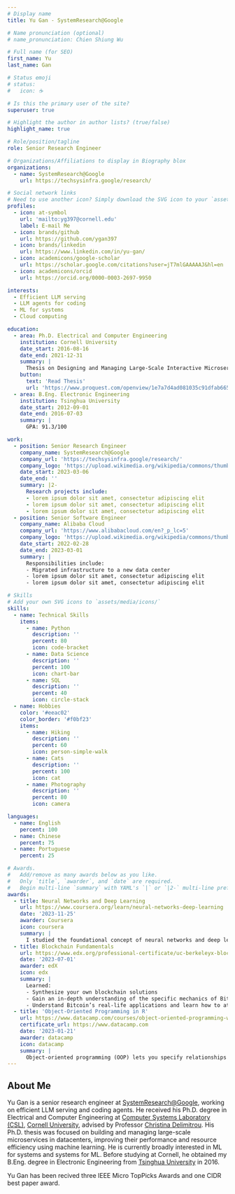 ```yaml
---
# Display name
title: Yu Gan - SystemResearch@Google

# Name pronunciation (optional)
# name_pronunciation: Chien Shiung Wu

# Full name (for SEO)
first_name: Yu
last_name: Gan

# Status emoji
# status:
#   icon: ☕️

# Is this the primary user of the site?
superuser: true

# Highlight the author in author lists? (true/false)
highlight_name: true

# Role/position/tagline
role: Senior Research Engineer

# Organizations/Affiliations to display in Biography blox
organizations:
  - name: SystemResearch@Google
    url: https://techsysinfra.google/research/

# Social network links
# Need to use another icon? Simply download the SVG icon to your `assets/media/icons/` folder.
profiles:
  - icon: at-symbol
    url: 'mailto:yg397@cornell.edu'
    label: E-mail Me
  - icon: brands/github
    url: https://github.com/ygan397
  - icon: brands/linkedin
    url: https://www.linkedin.com/in/yu-gan/
  - icon: academicons/google-scholar
    url: https://scholar.google.com/citations?user=jT7mlGAAAAAJ&hl=en
  - icon: academicons/orcid
    url: https://orcid.org/0000-0003-2697-9950

interests:
  - Efficient LLM serving
  - LLM agents for coding
  - ML for systems
  - Cloud computing

education:
  - area: Ph.D. Electrical and Computer Engineering
    institution: Cornell University
    date_start: 2016-08-16
    date_end: 2021-12-31
    summary: |
      Thesis on Designing and Managing Large-Scale Interactive Microservices in Datacenters. Supervised by [Prof. Christina Delimitrou](https://people.csail.mit.edu/delimitrou/Main.html). Presented papers at 5 IEEE conferences with the contributions being published in 2 Springer journals.
    button:
      text: 'Read Thesis'
      url: 'https://www.proquest.com/openview/1e7a7d4ad081035c91dfab665cd817e0/1?cbl=18750&diss=y&pq-origsite=gscholar'
  - area: B.Eng. Electronic Engineering
    institution: Tsinghua University
    date_start: 2012-09-01
    date_end: 2016-07-03
    summary: |
      GPA: 91.3/100

work:
  - position: Senior Research Engineer
    company_name: SystemResearch@Google
    company_url: 'https://techsysinfra.google/research/'
    company_logo: 'https://upload.wikimedia.org/wikipedia/commons/thumb/2/2f/Google_2015_logo.svg/2880px-Google_2015_logo.svg.png'
    date_start: 2023-03-06
    date_end: ''
    summary: |2-
      Research projects include:
      - lorem ipsum dolor sit amet, consectetur adipiscing elit
      - lorem ipsum dolor sit amet, consectetur adipiscing elit
      - lorem ipsum dolor sit amet, consectetur adipiscing elit
  - position: Senior Software Engineer
    company_name: Alibaba Cloud
    company_url: 'https://www.alibabacloud.com/en?_p_lc=5'
    company_logo: 'https://upload.wikimedia.org/wikipedia/commons/thumb/b/b3/AlibabaCloudLogo.svg/2880px-AlibabaCloudLogo.svg.png'
    date_start: 2022-02-28
    date_end: 2023-03-01
    summary: |
      Responsibilities include:
      - Migrated infrastructure to a new data center
      - lorem ipsum dolor sit amet, consectetur adipiscing elit
      - lorem ipsum dolor sit amet, consectetur adipiscing elit

# Skills
# Add your own SVG icons to `assets/media/icons/`
skills:
  - name: Technical Skills
    items:
      - name: Python
        description: ''
        percent: 80
        icon: code-bracket
      - name: Data Science
        description: ''
        percent: 100
        icon: chart-bar
      - name: SQL
        description: ''
        percent: 40
        icon: circle-stack
  - name: Hobbies
    color: '#eeac02'
    color_border: '#f0bf23'
    items:
      - name: Hiking
        description: ''
        percent: 60
        icon: person-simple-walk
      - name: Cats
        description: ''
        percent: 100
        icon: cat
      - name: Photography
        description: ''
        percent: 80
        icon: camera

languages:
  - name: English
    percent: 100
  - name: Chinese
    percent: 75
  - name: Portuguese
    percent: 25

# Awards.
#   Add/remove as many awards below as you like.
#   Only `title`, `awarder`, and `date` are required.
#   Begin multi-line `summary` with YAML's `|` or `|2-` multi-line prefix and indent 2 spaces below.
awards:
  - title: Neural Networks and Deep Learning
    url: https://www.coursera.org/learn/neural-networks-deep-learning
    date: '2023-11-25'
    awarder: Coursera
    icon: coursera
    summary: |
      I studied the foundational concept of neural networks and deep learning. By the end, I was familiar with the significant technological trends driving the rise of deep learning; build, train, and apply fully connected deep neural networks; implement efficient (vectorized) neural networks; identify key parameters in a neural network’s architecture; and apply deep learning to your own applications.
  - title: Blockchain Fundamentals
    url: https://www.edx.org/professional-certificate/uc-berkeleyx-blockchain-fundamentals
    date: '2023-07-01'
    awarder: edX
    icon: edx
    summary: |
      Learned:
      - Synthesize your own blockchain solutions
      - Gain an in-depth understanding of the specific mechanics of Bitcoin
      - Understand Bitcoin’s real-life applications and learn how to attack and destroy Bitcoin, Ethereum, smart contracts and Dapps, and alternatives to Bitcoin’s Proof-of-Work consensus algorithm
  - title: 'Object-Oriented Programming in R'
    url: https://www.datacamp.com/courses/object-oriented-programming-with-s3-and-r6-in-r
    certificate_url: https://www.datacamp.com
    date: '2023-01-21'
    awarder: datacamp
    icon: datacamp
    summary: |
      Object-oriented programming (OOP) lets you specify relationships between functions and the objects that they can act on, helping you manage complexity in your code. This is an intermediate level course, providing an introduction to OOP, using the S3 and R6 systems. S3 is a great day-to-day R programming tool that simplifies some of the functions that you write. R6 is especially useful for industry-specific analyses, working with web APIs, and building GUIs.
---
```


## About Me

Yu Gan is a senior research engineer at [SystemResearch@Google](https://techsysinfra.google/research/), working on efficient LLM serving and coding agents. He received his Ph.D. degree in Electrical and Computer Engineering at [Computer Systems Laboratory (CSL)](https://www.csl.cornell.edu/), [Cornell University](https://www.cornell.edu/), advised by Professor [Christina Delimitrou](https://people.csail.mit.edu/delimitrou/Main.html). His Ph.D. thesis was focused on building and managing large-scale microservices in datacenters, improving their performance and resource efficiency using machine learning. He is currently broadly interested in ML for systems and systems for ML. Before studying at Cornell, he obtained my B.Eng. degree in Electronic Engineering from [Tsinghua University](https://www.tsinghua.edu.cn/) in 2016. 

Yu Gan has been recived three IEEE Micro TopPicks Awards and one CIDR best paper award. 
